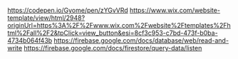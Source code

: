https://codepen.io/Gyome/pen/zYGvVRd
https://www.wix.com/website-template/view/html/2948?originUrl=https%3A%2F%2Fwww.wix.com%2Fwebsite%2Ftemplates%2Fhtml%2Fall%2F2&tpClick=view_button&esi=8cf3c953-c7bd-473f-b0ba-4734b064f43b
https://firebase.google.com/docs/database/web/read-and-write
https://firebase.google.com/docs/firestore/query-data/listen
